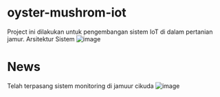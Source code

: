# oyster-mushrom-iot
Project ini dilakukan untuk pengembangan sistem IoT di dalam pertanian jamur.
Arsitektur Sistem
![image](https://github.com/user-attachments/assets/cc700085-d1ec-454a-a815-62778ef36aed)

# News
Telah terpasang sistem monitoring di jamuur cikuda
![image](https://github.com/user-attachments/assets/dafb67c9-371f-4b3a-ab8b-37e0e104f133)

